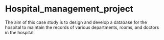 # Hospital_management_project
The aim of this case study is to design and develop a database for the hospital to maintain the records of various departments, rooms, and doctors in the hospital. 
